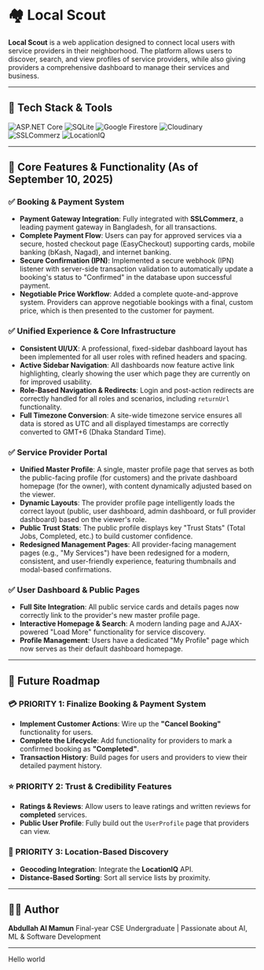 # 🏘️ Local Scout

**Local Scout** is a web application designed to connect local users with service providers in their neighborhood. The platform allows users to discover, search, and view profiles of service providers, while also giving providers a comprehensive dashboard to manage their services and business.

---

## 🔖 Tech Stack & Tools

![ASP.NET Core](https://img.shields.io/badge/ASP.NET%20Core-8.0-512BD4?style=for-the-badge&logo=dotnet&logoColor=white)
![SQLite](https://img.shields.io/badge/SQLite-07405E?style=for-the-badge&logo=sqlite&logoColor=white)
![Google Firestore](https://img.shields.io/badge/Google%20Firestore-F6820D?style=for-the-badge&logo=firebase&logoColor=white)
![Cloudinary](https://img.shields.io/badge/Cloudinary-3448C5?style=for-the-badge&logo=cloudinary&logoColor=white)
![SSLCommerz](https://img.shields.io/badge/SSLCommerz-Payment-2E3192?style=for-the-badge)
![LocationIQ](https://img.shields.io/badge/LocationIQ-Geocoding-4871E8?style=for-the-badge)

---

## 🚀 Core Features & Functionality (As of September 10, 2025)

### ✅ Booking & Payment System
- **Payment Gateway Integration**: Fully integrated with **SSLCommerz**, a leading payment gateway in Bangladesh, for all transactions.
- **Complete Payment Flow**: Users can pay for approved services via a secure, hosted checkout page (EasyCheckout) supporting cards, mobile banking (bKash, Nagad), and internet banking.
- **Secure Confirmation (IPN)**: Implemented a secure webhook (IPN) listener with server-side transaction validation to automatically update a booking's status to "Confirmed" in the database upon successful payment.
- **Negotiable Price Workflow**: Added a complete quote-and-approve system. Providers can approve negotiable bookings with a final, custom price, which is then presented to the customer for payment.

### ✅ Unified Experience & Core Infrastructure
- **Consistent UI/UX**: A professional, fixed-sidebar dashboard layout has been implemented for all user roles with refined headers and spacing.
- **Active Sidebar Navigation**: All dashboards now feature active link highlighting, clearly showing the user which page they are currently on for improved usability.
- **Role-Based Navigation & Redirects**: Login and post-action redirects are correctly handled for all roles and scenarios, including `returnUrl` functionality.
- **Full Timezone Conversion**: A site-wide timezone service ensures all data is stored as UTC and all displayed timestamps are correctly converted to GMT+6 (Dhaka Standard Time).

### ✅ Service Provider Portal
- **Unified Master Profile**: A single, master profile page that serves as both the public-facing profile (for customers) and the private dashboard homepage (for the owner), with content dynamically adjusted based on the viewer.
- **Dynamic Layouts**: The provider profile page intelligently loads the correct layout (public, user dashboard, admin dashboard, or full provider dashboard) based on the viewer's role.
- **Public Trust Stats**: The public profile displays key "Trust Stats" (Total Jobs, Completed, etc.) to build customer confidence.
- **Redesigned Management Pages**: All provider-facing management pages (e.g., "My Services") have been redesigned for a modern, consistent, and user-friendly experience, featuring thumbnails and modal-based confirmations.

### ✅ User Dashboard & Public Pages
- **Full Site Integration**: All public service cards and details pages now correctly link to the provider's new master profile page.
- **Interactive Homepage & Search**: A modern landing page and AJAX-powered "Load More" functionality for service discovery.
- **Profile Management**: Users have a dedicated "My Profile" page which now serves as their default dashboard homepage.

---

## 📌 Future Roadmap

### 💳 PRIORITY 1: Finalize Booking & Payment System
- **Implement Customer Actions**: Wire up the **"Cancel Booking"** functionality for users.
- **Complete the Lifecycle**: Add functionality for providers to mark a confirmed booking as **"Completed"**.
- **Transaction History**: Build pages for users and providers to view their detailed payment history.

### ⭐ PRIORITY 2: Trust & Credibility Features
- **Ratings & Reviews**: Allow users to leave ratings and written reviews for **completed** services.
- **Public User Profile**: Fully build out the `UserProfile` page that providers can view.

### 📍 PRIORITY 3: Location-Based Discovery
- **Geocoding Integration**: Integrate the **LocationIQ** API.
- **Distance-Based Sorting**: Sort all service lists by proximity.

---

## 👨‍💻 Author

**Abdullah Al Mamun**
Final-year CSE Undergraduate | Passionate about AI, ML & Software Development

---

Hello world